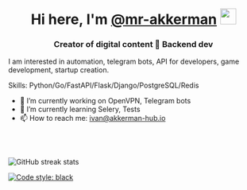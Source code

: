 <h1 align="center">Hi here, I'm <a href="https://twitter.com/akkerman_ivan" target="_blank">@mr-akkerman</a>
<img src="https://github.com/blackcater/blackcater/raw/main/images/Hi.gif" height="32"/></h1>
<h3 align="center">Creator of digital content 📲 Backend dev</h3>

I am interested in automation, telegram bots, API for developers, game development, startup creation.

Skills: Python/Go/FastAPI/Flask/Django/PostgreSQL/Redis

- 🔭 I’m currently working on OpenVPN, Telegram bots 
- 🌱 I’m currently learning Selery, Tests 
- 📫 How to reach me: ivan@akkerman-hub.io 

<br><br><br>
![GitHub streak stats](https://streak-stats.demolab.com/?user=mr-akkerman)  


[![Code style: black](https://img.shields.io/badge/code%20style-black-000000.svg)](https://github.com/psf/black)
